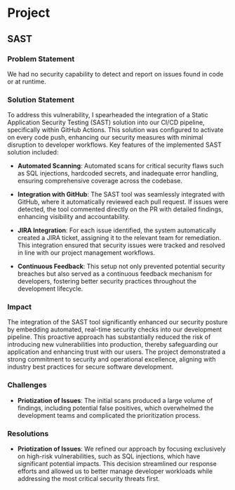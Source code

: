 # Project

## SAST 

### Problem Statement

We had no security capability to detect and report on issues found in code or at runtime.

### Solution Statement

To address this vulnerability, I spearheaded the integration of a Static Application Security Testing (SAST) solution into our CI/CD pipeline, specifically within GitHub Actions. This solution was configured to activate on every code push, enhancing our security measures with minimal disruption to developer workflows. Key features of the implemented SAST solution included:

* **Automated Scanning**: Automated scans for critical security flaws such as SQL injections, hardcoded secrets, and inadequate error handling, ensuring comprehensive coverage across the codebase.
   
* **Integration with GitHub**: The SAST tool was seamlessly integrated with GitHub, where it automatically reviewed each pull request. If issues were detected, the tool commented directly on the PR with detailed findings, enhancing visibility and accountability.
    
* **JIRA Integration**: For each issue identified, the system automatically created a JIRA ticket, assigning it to the relevant team for remediation. This integration ensured that security issues were tracked and resolved in line with our project management workflows.
    
* **Continuous Feedback**: This setup not only prevented potential security breaches but also served as a continuous feedback mechanism for developers, fostering better security practices throughout the development lifecycle.

### Impact
The integration of the SAST tool significantly enhanced our security posture by embedding automated, real-time security checks into our development pipeline. This proactive approach has substantially reduced the risk of introducing new vulnerabilities into production, thereby safeguarding our application and enhancing trust with our users. The project demonstrated a strong commitment to security and operational excellence, aligning with industry best practices for secure software development.

### Challenges 

* **Priotization of Issues**: The initial scans produced a large volume of findings, including potential false positives, which overwhelmed the development teams and complicated the prioritization process.

### Resolutions

* **Priotization of Issues**: We refined our approach by focusing exclusively on high-risk vulnerabilities, such as SQL injections, which have significant potential impacts. This decision streamlined our response efforts and allowed us to better manage developer workloads while addressing the most critical security threats first.